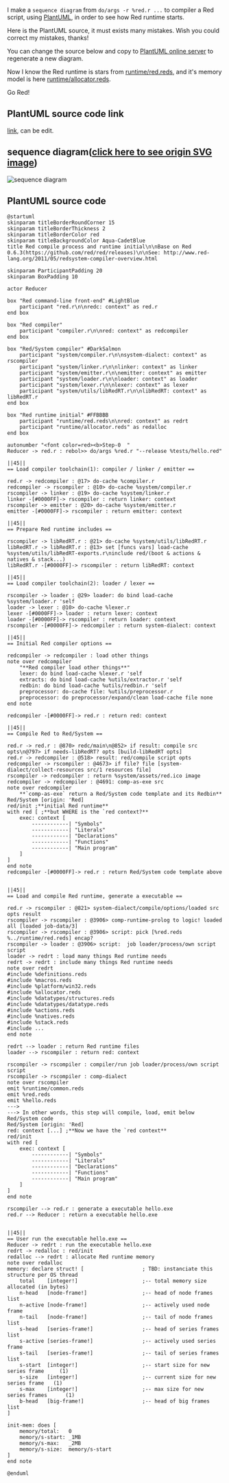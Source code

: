 I make a `sequence diagram` from `do/args -r %red.r ...` to compiler a Red script, using [PlantUML](http://plantuml.com/sequence-diagram), in order to see how Red runtime starts.

Here is the PlantUML source, it must exists many mistakes. Wish you could correct my mistakes, thanks!

You can change the source below and copy to [PlantUML online server](http://www.plantuml.com/plantuml/uml) to regenerate a new diagram.

Now I know the Red runtime is stars from [runtime/red.reds](https://github.com/red/red/blob/master/runtime/red.reds#L139), and it's memory model is here [runtime/allocator.reds](https://github.com/red/red/blob/master/runtime/allocator.reds#L84).

Go Red!

## PlantUML source code link

[link](http://www.plantuml.com/plantuml/uml/tLXjSzku4Vui_egDCkxPcb2Kx7CSwowAw-GyxKokpTZfz8EYkK0aBE5C0Ie0MdR7FxwB5r8WHThvNCxOee1zTXVx3bqeJQGkrdcaxXZV44dMe9dEwQMG6PNNek3PHo4vbJ0-RQVvkcBf7QTAmN4xmKUH2mcIPdlR9BrRIYV2aFprFmM9FvACwikye96bWMkQGIhM6uRl6obI8uZm36J1DLjJO9nfHl9l_1k_98g2u1Oo6huTdXokjDweIP8icLuLYo7oIL0F_vTJf5T71db3wGGCCT9kjziX4iGvuSkXaClaU3GU9wDJWrAFIjDrxFMHiRYdyfxHxN2bqOJ1-RwWLLdADeJhBoJB65_2yIZOlnGFvVfu54KarNX-rBj8gOoYXNY0lZ_u6WyRvunJk9M2wvZoh0-lFxFboba9yDdif44VrHnASoXyIIV8WclweFj05DYj23a0IgYBiUVfxtChjogMUnnB2jXddDnOU-tum-jFHDxTa7mj-BuiPzsaBjARF4CVqrGtfAjAE3wT3D5wToKxzrvduzOwuNJDj2xn_akTWL_iLa1WK9SAsFU60dQj6quVAhHvRO3DKYUsq2nNQ845kkFwQsa3zwrfXPAc9K8QsOQElBgwnASb_1nbOcCDCwOhRAJknf8y5od1bB0SIeHTtUb62YruiLwWy_k_tY9pb81Lv3rIJdzTJ6yqtSGZW7xaqmhYgKi0cE3dGkJJAMGY8NAfuC1jzEFObmKuq5HfbQme2ZLQzAFewUddqwUdwFrx-8p-ge8Qj11vkYAC7uwF9hlbnCSLllZuWFVleyX9ShfKj1Eu69yPTUAKf2kKlik1AAGpC5L3ZKBKNW950JLYlK86Tzw2A_CaydJnxFK8dwkhULEkfBgG71h9r91MdXh57RUfMULLL5A-AB2PVQ5JlaYAmUGQnYvSqxp8g7AMRzYY37UhuBX5mMRkH05cZyFuP0gAQfZT5ZnLS4-acjl4VfPfJ1ysGcfb4jChQm8ZELm8eU4lW8s12QxmZHFDxgbvmvQTtWs7mwEQFY_xgf7qFnBGnnZGhZYPS3Q5fisIZi1OyRpyDa5hme9XhhQOe2o7y9EY-MtayOQJbR0Nrhx-HMwxTj9ATddAMdsiMBzed7fHhXsmXgtbh0TtTAZGldztPJCSPYI8ZVEjhmgr9A_9CTg1q2lZcXME32hYGkEaWyD7I1dr-eD1JS8US33eHprlepO7UKjxn_Jm518ZKBKJkqZsD2A0eKv8FEbrWnp53h71t7MpdR2QUUfRFCMan8Gq60nx60WNK2riALcIOZNdeGA69N31gMqaneuDupVSFGmS7RQnqBiV_NXgRAy518DFi-2xKl7kREHSdAmnoRxnYtUdnrDWjxYcYbnNFGIKJ4sKO0-zE3i_ioISOaUCosJ-OBTXjYXOdbMhTd7UsMbEn--cbIXJR2fngMGRRT7FTvsVtvwTM6sCDJyucyxgQO1CS_E93LM9Gg9Np6cICUo-6zYyKKjQ4woi6qHXWRN1CsIf0BOcI_fyvg2cvsDdpvWeBBRMfXtfOyQHmU1xGFozr810RPh58eqlcvmW6tCNOUY3QnlIWq4KKCw4P4lC1FW95-TWT4tC10M_30OiA0c-NI5uYnSLenJC3CsYqF3ll_rs_HimXHbCuRkqwMqZy0EI6vLHpzsO3pExPfuuU9wWV_Eunfa7XwakWiyCEoj1YYw2JpJDyV9YYrOdqHLsl-SfViUODpUv9Tw37D4yck-oyKUJiTiX2_HijDVTZ9_I856zpT_0akBjrWAjAGjD5aXIpznQzBypmy9UjDlznDTqr-AoAe5zkZM3lSRsv7pqTkf2rUiMevLoiJGr1JzO-WeyMvo4OURV_nIBE2EQ92Vp7s3lKdm26xopm-oW7DBXO3XCcfFx72XFoUP3PxklipIQ-Ct4r-54R7bPLTn7qEpj7Q3iRdZBVVGzgZR0sN8NET80KuvApyDgQOwuw7M9EyZehKr0z9KzQx2r9gaKUwicjcw5N2TRna-Ecxlr2qie1psZ7pTK9KhB8iN8fQgRfdpROv-sQkf7mkQocm_hYpWkrXkUiMVB_1GQqTHdLJciOtAgzyHd0h1yDM7sOw7o0hCozq8tLpJsIe7NEX_IvdSKmPrD_8uFSl-rkkUf2AlKrFx3gSqFJriXC_N611fsCRnNmfPX1dfPR-n9tjYx2IneBhRDslH2ImYADxffRWh_Fv39biAAtDEzkezbl-mZGRluVsm5jGW8Ea1xnNOkn8MoRYEYlFfFTesy5H5sYtyf4qaOfCRmRTIcDzH_Kx0rwJb8hOBPOW5kzB9UhDRYW9qlAVNxx9gkXNoi5pRtiuZRmJdOUWR775jkNi6iPvvVuElb9rCsiJRmb1csFfXzKO8DClld3QvAIhAefuKcUGzc34DfIUMhUS_nYMEmMruJKEo_j58rWqFqv-9HKtKKzNYyGbR8WsCAnBVeOkhP62vc3mJEiwPtsqtp2vJI1cVA7GP-Ez1jvezGA9e5S0FKXELT0irUkq1LAegEPrI5o51Jjzk4bhgsO-lAXXmCrglR3YtrRHThVxPlzu_TSex1XeMjS5lZqUiTZeyi2wHevv0MKbB-70_FOaqUsZdWHZTQUHKMfTqNRDaP7xXNE_iyYapEn1X_vjA7oxEevu8niP4vWTweMl66ci0VuzylWrNK3-d-EAuj6eLnjGwjrQCBV2tM-Vy0), can be edit.

## sequence diagram([click here to see origin SVG image](http://www.plantuml.com/plantuml/svg/tLXjSzku4Vui_egDCkxPcb2Kx7CSwowAw-GyxKokpTZfz8EYkK0aBE5C0Ie0MdR7FxwB5r8WHThvNCxOee1zTXVx3bqeJQGkrdcaxXZV44dMe9dEwQMG6PNNek3PHo4vbJ0-RQVvkcBf7QTAmN4xmKUH2mcIPdlR9BrRIYV2aFprFmM9FvACwikye96bWMkQGIhM6uRl6obI8uZm36J1DLjJO9nfHl9l_1k_98g2u1Oo6huTdXokjDweIP8icLuLYo7oIL0F_vTJf5T71db3wGGCCT9kjziX4iGvuSkXaClaU3GU9wDJWrAFIjDrxFMHiRYdyfxHxN2bqOJ1-RwWLLdADeJhBoJB65_2yIZOlnGFvVfu54KarNX-rBj8gOoYXNY0lZ_u6WyRvunJk9M2wvZoh0-lFxFboba9yDdif44VrHnASoXyIIV8WclweFj05DYj23a0IgYBiUVfxtChjogMUnnB2jXddDnOU-tum-jFHDxTa7mj-BuiPzsaBjARF4CVqrGtfAjAE3wT3D5wToKxzrvduzOwuNJDj2xn_akTWL_iLa1WK9SAsFU60dQj6quVAhHvRO3DKYUsq2nNQ845kkFwQsa3zwrfXPAc9K8QsOQElBgwnASb_1nbOcCDCwOhRAJknf8y5od1bB0SIeHTtUb62YruiLwWy_k_tY9pb81Lv3rIJdzTJ6yqtSGZW7xaqmhYgKi0cE3dGkJJAMGY8NAfuC1jzEFObmKuq5HfbQme2ZLQzAFewUddqwUdwFrx-8p-ge8Qj11vkYAC7uwF9hlbnCSLllZuWFVleyX9ShfKj1Eu69yPTUAKf2kKlik1AAGpC5L3ZKBKNW950JLYlK86Tzw2A_CaydJnxFK8dwkhULEkfBgG71h9r91MdXh57RUfMULLL5A-AB2PVQ5JlaYAmUGQnYvSqxp8g7AMRzYY37UhuBX5mMRkH05cZyFuP0gAQfZT5ZnLS4-acjl4VfPfJ1ysGcfb4jChQm8ZELm8eU4lW8s12QxmZHFDxgbvmvQTtWs7mwEQFY_xgf7qFnBGnnZGhZYPS3Q5fisIZi1OyRpyDa5hme9XhhQOe2o7y9EY-MtayOQJbR0Nrhx-HMwxTj9ATddAMdsiMBzed7fHhXsmXgtbh0TtTAZGldztPJCSPYI8ZVEjhmgr9A_9CTg1q2lZcXME32hYGkEaWyD7I1dr-eD1JS8US33eHprlepO7UKjxn_Jm518ZKBKJkqZsD2A0eKv8FEbrWnp53h71t7MpdR2QUUfRFCMan8Gq60nx60WNK2riALcIOZNdeGA69N31gMqaneuDupVSFGmS7RQnqBiV_NXgRAy518DFi-2xKl7kREHSdAmnoRxnYtUdnrDWjxYcYbnNFGIKJ4sKO0-zE3i_ioISOaUCosJ-OBTXjYXOdbMhTd7UsMbEn--cbIXJR2fngMGRRT7FTvsVtvwTM6sCDJyucyxgQO1CS_E93LM9Gg9Np6cICUo-6zYyKKjQ4woi6qHXWRN1CsIf0BOcI_fyvg2cvsDdpvWeBBRMfXtfOyQHmU1xGFozr810RPh58eqlcvmW6tCNOUY3QnlIWq4KKCw4P4lC1FW95-TWT4tC10M_30OiA0c-NI5uYnSLenJC3CsYqF3ll_rs_HimXHbCuRkqwMqZy0EI6vLHpzsO3pExPfuuU9wWV_Eunfa7XwakWiyCEoj1YYw2JpJDyV9YYrOdqHLsl-SfViUODpUv9Tw37D4yck-oyKUJiTiX2_HijDVTZ9_I856zpT_0akBjrWAjAGjD5aXIpznQzBypmy9UjDlznDTqr-AoAe5zkZM3lSRsv7pqTkf2rUiMevLoiJGr1JzO-WeyMvo4OURV_nIBE2EQ92Vp7s3lKdm26xopm-oW7DBXO3XCcfFx72XFoUP3PxklipIQ-Ct4r-54R7bPLTn7qEpj7Q3iRdZBVVGzgZR0sN8NET80KuvApyDgQOwuw7M9EyZehKr0z9KzQx2r9gaKUwicjcw5N2TRna-Ecxlr2qie1psZ7pTK9KhB8iN8fQgRfdpROv-sQkf7mkQocm_hYpWkrXkUiMVB_1GQqTHdLJciOtAgzyHd0h1yDM7sOw7o0hCozq8tLpJsIe7NEX_IvdSKmPrD_8uFSl-rkkUf2AlKrFx3gSqFJriXC_N611fsCRnNmfPX1dfPR-n9tjYx2IneBhRDslH2ImYADxffRWh_Fv39biAAtDEzkezbl-mZGRluVsm5jGW8Ea1xnNOkn8MoRYEYlFfFTesy5H5sYtyf4qaOfCRmRTIcDzH_Kx0rwJb8hOBPOW5kzB9UhDRYW9qlAVNxx9gkXNoi5pRtiuZRmJdOUWR775jkNi6iPvvVuElb9rCsiJRmb1csFfXzKO8DClld3QvAIhAefuKcUGzc34DfIUMhUS_nYMEmMruJKEo_j58rWqFqv-9HKtKKzNYyGbR8WsCAnBVeOkhP62vc3mJEiwPtsqtp2vJI1cVA7GP-Ez1jvezGA9e5S0FKXELT0irUkq1LAegEPrI5o51Jjzk4bhgsO-lAXXmCrglR3YtrRHThVxPlzu_TSex1XeMjS5lZqUiTZeyi2wHevv0MKbB-70_FOaqUsZdWHZTQUHKMfTqNRDaP7xXNE_iyYapEn1X_vjA7oxEevu8niP4vWTweMl66ci0VuzylWrNK3-d-EAuj6eLnjGwjrQCBV2tM-Vy0))

![sequence diagram](http://www.plantuml.com/plantuml/svg/tLXjSzku4Vui_egDCkxPcb2Kx7CSwowAw-GyxKokpTZfz8EYkK0aBE5C0Ie0MdR7FxwB5r8WHThvNCxOee1zTXVx3bqeJQGkrdcaxXZV44dMe9dEwQMG6PNNek3PHo4vbJ0-RQVvkcBf7QTAmN4xmKUH2mcIPdlR9BrRIYV2aFprFmM9FvACwikye96bWMkQGIhM6uRl6obI8uZm36J1DLjJO9nfHl9l_1k_98g2u1Oo6huTdXokjDweIP8icLuLYo7oIL0F_vTJf5T71db3wGGCCT9kjziX4iGvuSkXaClaU3GU9wDJWrAFIjDrxFMHiRYdyfxHxN2bqOJ1-RwWLLdADeJhBoJB65_2yIZOlnGFvVfu54KarNX-rBj8gOoYXNY0lZ_u6WyRvunJk9M2wvZoh0-lFxFboba9yDdif44VrHnASoXyIIV8WclweFj05DYj23a0IgYBiUVfxtChjogMUnnB2jXddDnOU-tum-jFHDxTa7mj-BuiPzsaBjARF4CVqrGtfAjAE3wT3D5wToKxzrvduzOwuNJDj2xn_akTWL_iLa1WK9SAsFU60dQj6quVAhHvRO3DKYUsq2nNQ845kkFwQsa3zwrfXPAc9K8QsOQElBgwnASb_1nbOcCDCwOhRAJknf8y5od1bB0SIeHTtUb62YruiLwWy_k_tY9pb81Lv3rIJdzTJ6yqtSGZW7xaqmhYgKi0cE3dGkJJAMGY8NAfuC1jzEFObmKuq5HfbQme2ZLQzAFewUddqwUdwFrx-8p-ge8Qj11vkYAC7uwF9hlbnCSLllZuWFVleyX9ShfKj1Eu69yPTUAKf2kKlik1AAGpC5L3ZKBKNW950JLYlK86Tzw2A_CaydJnxFK8dwkhULEkfBgG71h9r91MdXh57RUfMULLL5A-AB2PVQ5JlaYAmUGQnYvSqxp8g7AMRzYY37UhuBX5mMRkH05cZyFuP0gAQfZT5ZnLS4-acjl4VfPfJ1ysGcfb4jChQm8ZELm8eU4lW8s12QxmZHFDxgbvmvQTtWs7mwEQFY_xgf7qFnBGnnZGhZYPS3Q5fisIZi1OyRpyDa5hme9XhhQOe2o7y9EY-MtayOQJbR0Nrhx-HMwxTj9ATddAMdsiMBzed7fHhXsmXgtbh0TtTAZGldztPJCSPYI8ZVEjhmgr9A_9CTg1q2lZcXME32hYGkEaWyD7I1dr-eD1JS8US33eHprlepO7UKjxn_Jm518ZKBKJkqZsD2A0eKv8FEbrWnp53h71t7MpdR2QUUfRFCMan8Gq60nx60WNK2riALcIOZNdeGA69N31gMqaneuDupVSFGmS7RQnqBiV_NXgRAy518DFi-2xKl7kREHSdAmnoRxnYtUdnrDWjxYcYbnNFGIKJ4sKO0-zE3i_ioISOaUCosJ-OBTXjYXOdbMhTd7UsMbEn--cbIXJR2fngMGRRT7FTvsVtvwTM6sCDJyucyxgQO1CS_E93LM9Gg9Np6cICUo-6zYyKKjQ4woi6qHXWRN1CsIf0BOcI_fyvg2cvsDdpvWeBBRMfXtfOyQHmU1xGFozr810RPh58eqlcvmW6tCNOUY3QnlIWq4KKCw4P4lC1FW95-TWT4tC10M_30OiA0c-NI5uYnSLenJC3CsYqF3ll_rs_HimXHbCuRkqwMqZy0EI6vLHpzsO3pExPfuuU9wWV_Eunfa7XwakWiyCEoj1YYw2JpJDyV9YYrOdqHLsl-SfViUODpUv9Tw37D4yck-oyKUJiTiX2_HijDVTZ9_I856zpT_0akBjrWAjAGjD5aXIpznQzBypmy9UjDlznDTqr-AoAe5zkZM3lSRsv7pqTkf2rUiMevLoiJGr1JzO-WeyMvo4OURV_nIBE2EQ92Vp7s3lKdm26xopm-oW7DBXO3XCcfFx72XFoUP3PxklipIQ-Ct4r-54R7bPLTn7qEpj7Q3iRdZBVVGzgZR0sN8NET80KuvApyDgQOwuw7M9EyZehKr0z9KzQx2r9gaKUwicjcw5N2TRna-Ecxlr2qie1psZ7pTK9KhB8iN8fQgRfdpROv-sQkf7mkQocm_hYpWkrXkUiMVB_1GQqTHdLJciOtAgzyHd0h1yDM7sOw7o0hCozq8tLpJsIe7NEX_IvdSKmPrD_8uFSl-rkkUf2AlKrFx3gSqFJriXC_N611fsCRnNmfPX1dfPR-n9tjYx2IneBhRDslH2ImYADxffRWh_Fv39biAAtDEzkezbl-mZGRluVsm5jGW8Ea1xnNOkn8MoRYEYlFfFTesy5H5sYtyf4qaOfCRmRTIcDzH_Kx0rwJb8hOBPOW5kzB9UhDRYW9qlAVNxx9gkXNoi5pRtiuZRmJdOUWR775jkNi6iPvvVuElb9rCsiJRmb1csFfXzKO8DClld3QvAIhAefuKcUGzc34DfIUMhUS_nYMEmMruJKEo_j58rWqFqv-9HKtKKzNYyGbR8WsCAnBVeOkhP62vc3mJEiwPtsqtp2vJI1cVA7GP-Ez1jvezGA9e5S0FKXELT0irUkq1LAegEPrI5o51Jjzk4bhgsO-lAXXmCrglR3YtrRHThVxPlzu_TSex1XeMjS5lZqUiTZeyi2wHevv0MKbB-70_FOaqUsZdWHZTQUHKMfTqNRDaP7xXNE_iyYapEn1X_vjA7oxEevu8niP4vWTweMl66ci0VuzylWrNK3-d-EAuj6eLnjGwjrQCBV2tM-Vy0)


## PlantUML source code

```shell
@startuml
skinparam titleBorderRoundCorner 15
skinparam titleBorderThickness 2
skinparam titleBorderColor red
skinparam titleBackgroundColor Aqua-CadetBlue
title Red compile process and runtime initial\n\nBase on Red 0.6.3(https://github.com/red/red/releases)\n\nSee: http://www.red-lang.org/2011/05/redsystem-compiler-overview.html

skinparam ParticipantPadding 20
skinparam BoxPadding 10

actor Reducer

box "Red command-line front-end" #LightBlue
    participant "red.r\n\nredc: context" as red.r
end box

box "Red compiler"
    participant "compiler.r\n\nred: context" as redcompiler 
end box

box "Red/System compiler" #DarkSalmon
    participant "system/compiler.r\n\nsystem-dialect: context" as rscompiler    
    participant "system/linker.r\n\nlinker: context" as linker
    participant "system/emitter.r\n\nemitter: context" as emitter
    participant "system/loader.r\n\nloader: context" as loader
    participant "system/lexer.r\n\nlexer: context" as lexer
    participant "system/utils/libRedRT.r\n\nlibRedRT: context" as libRedRT.r
end box

box "Red runtime initial" #FFBBBB
    participant "runtime/red.reds\n\nred: context" as redrt
    participant "runtime/allocator.reds" as redalloc
end box

autonumber "<font color=red><b>Step-0  "
Reducer -> red.r : rebol>> do/args %red.r "--release %tests/hello.red"

||45||
== Load compiler toolchain(1): compiler / linker / emitter ==

red.r -> redcompiler : @17> do-cache %compiler.r
redcompiler -> rscompiler : @10> do-cache %system/compiler.r
rscompiler -> linker : @19> do-cache %system/linker.r
linker -[#0000FF]-> rscompiler : return linker: context
rscompiler -> emitter : @20> do-cache %system/emitter.r
emitter -[#0000FF]-> rscompiler : return emitter: context

||45||
== Prepare Red runtime includes ==

rscompiler -> libRedRT.r : @21> do-cache %system/utils/libRedRT.r
libRedRT.r -> libRedRT.r : @13> set [funcs vars] load-cache %system/utils/libRedRT-exports.r\ninclude red/(boot & actions & natives & stack...)
libRedRT.r -[#0000FF]-> rscompiler : return libRedRT: context

||45||
== Load compiler toolchain(2): loader / lexer ==

rscompiler -> loader : @29> loader: do bind load-cache %system/loader.r 'self
loader -> lexer : @10> do-cache %lexer.r
lexer -[#0000FF]-> loader : return lexer: context
loader -[#0000FF]-> rscompiler : return loader: context
rscompiler -[#0000FF]-> redcompiler : return system-dialect: context

||45||
== Initial Red compiler options ==

redcompiler -> redcompiler : load other things
note over redcompiler
	"**Red compiler load other things**"
	lexer: do bind load-cache %lexer.r 'self
	extracts: do bind load-cache %utils/extractor.r 'self
	redbin:	do bind load-cache %utils/redbin.r 'self
	preprocessor: do-cache file: %utils/preprocessor.r
	preprocessor: do preprocessor/expand/clean load-cache file none
end note

redcompiler -[#0000FF]-> red.r : return red: context

||45||
== Compile Red to Red/System ==

red.r -> red.r : @870> redc/main\n@852> if result: compile src opts\n@797> if needs-libRedRT? opts [build-libRedRT opts]
red.r -> redcompiler : @518> result: red/compile script opts
redcompiler -> rscompiler : @4673> if file? file [system-dialect/collect-resources src/1 resources file]
rscompiler -> redcompiler : return %system/assets/red.ico image
redcompiler -> redcompiler : @4691: comp-as-exe src
note over redcompiler
    **`comp-as-exe` return a Red/System code template and its Redbin**
Red/System [origin: 'Red] 
red/init ;**initial Red runtime**
with red [ ;**but WHERE is the `red context?**
    exec: context [
        ------------| "Symbols" 
        ------------| "Literals"
        ------------| "Declarations"
        ------------| "Functions"
        ------------| "Main program"
    ]
]
end note
redcompiler -[#0000FF]-> red.r : return Red/System code template above


||45||
== Load and compile Red runtime, generate a executable ==

red.r -> rscompiler : @821> system-dialect/compile/options/loaded src opts result
rscompiler -> rscompiler : @3906> comp-runtime-prolog to logic! loaded all [loaded job-data/3]
rscompiler -> rscompiler : @3906> script: pick [%red.reds %../runtime/red.reds] encap?
rscompiler -> loader : @3906> script:  job loader/process/own script script
loader -> redrt : load many things Red runtime needs
redrt -> redrt : include many things Red runtime needs
note over redrt 
#include %definitions.reds
#include %macros.reds
#include %platform/win32.reds
#include %allocator.reds
#include %datatypes/structures.reds
#include %datatypes/datatype.reds
#include %actions.reds
#include %natives.reds
#include %stack.reds
#include ...
end note

redrt --> loader : return Red runtime files
loader --> rscompiler : return red: context

rscompiler -> rscompiler : compiler/run job loader/process/own script script
rscompiler -> rscompiler : comp-dialect
note over rscompiler
emit %runtime/common.reds
emit %red.reds
emit %hello.reds
--->
---> In other words, this step will compile, load, emit below Red/System code
Red/System [origin: 'Red] 
red: context [...] ;**Now we have the `red context**
red/init
with red [
    exec: context [
        ------------| "Symbols" 
        ------------| "Literals"
        ------------| "Declarations"
        ------------| "Functions"
        ------------| "Main program"
    ]
]
end note

rscompiler --> red.r : generate a executable hello.exe
red.r --> Reducer : return a executable hello.exe


||45||
== User run the executable hello.exe ==
Reducer -> redrt : run the executable hello.exe
redrt -> redalloc : red/init
redalloc --> redrt : allocate Red runtime memory
note over redalloc
memory: declare struct! [					; TBD: instanciate this structure per OS thread
	total	 [integer!]						;-- total memory size allocated (in bytes)
	n-head	 [node-frame!]					;-- head of node frames list
	n-active [node-frame!]					;-- actively used node frame
	n-tail	 [node-frame!]					;-- tail of node frames list
	s-head	 [series-frame!]				;-- head of series frames list
	s-active [series-frame!]				;-- actively used series frame
	s-tail	 [series-frame!]				;-- tail of series frames list
	s-start	 [integer!]						;-- start size for new series frame		(1)
	s-size	 [integer!]						;-- current size for new series frame	(1)
	s-max	 [integer!]						;-- max size for new series frames		(1)
	b-head	 [big-frame!]					;-- head of big frames list
]

init-mem: does [
	memory/total: 	0
	memory/s-start: _1MB
	memory/s-max: 	_2MB
	memory/s-size: 	memory/s-start
]
end note

@enduml
```